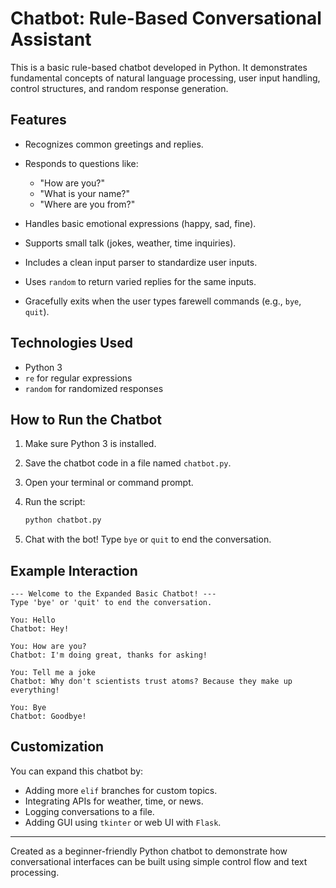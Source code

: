 # Chatbot: Rule-Based Conversational Assistant

This is a basic rule-based chatbot developed in Python. It demonstrates fundamental concepts of natural language processing, user input handling, control structures, and random response generation.

## Features

* Recognizes common greetings and replies.
* Responds to questions like:

  * "How are you?"
  * "What is your name?"
  * "Where are you from?"
* Handles basic emotional expressions (happy, sad, fine).
* Supports small talk (jokes, weather, time inquiries).
* Includes a clean input parser to standardize user inputs.
* Uses `random` to return varied replies for the same inputs.
* Gracefully exits when the user types farewell commands (e.g., `bye`, `quit`).

## Technologies Used

* Python 3
* `re` for regular expressions
* `random` for randomized responses

## How to Run the Chatbot

1. Make sure Python 3 is installed.
2. Save the chatbot code in a file named `chatbot.py`.
3. Open your terminal or command prompt.
4. Run the script:

   ```bash
   python chatbot.py
   ```
5. Chat with the bot! Type `bye` or `quit` to end the conversation.

## Example Interaction

```
--- Welcome to the Expanded Basic Chatbot! ---
Type 'bye' or 'quit' to end the conversation.

You: Hello
Chatbot: Hey!

You: How are you?
Chatbot: I'm doing great, thanks for asking!

You: Tell me a joke
Chatbot: Why don't scientists trust atoms? Because they make up everything!

You: Bye
Chatbot: Goodbye!
```

## Customization

You can expand this chatbot by:

* Adding more `elif` branches for custom topics.
* Integrating APIs for weather, time, or news.
* Logging conversations to a file.
* Adding GUI using `tkinter` or web UI with `Flask`.

---

Created as a beginner-friendly Python chatbot to demonstrate how conversational interfaces can be built using simple control flow and text processing.
